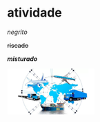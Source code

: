 # atividade

*negrito*

~~riscado~~

_**misturado**_ 

<img src="./logistica.jpg" width="40%" height="40%">
